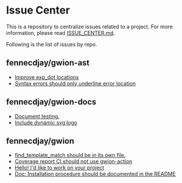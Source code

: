 # Issue Center

This is a repository to centralize issues related to a project.
For more information, please read [ISSUE_CENTER.md](ISSUE_CENTER.md).  

Following is the list of issues by repo.  

## fennecdjay/gwion-ast

 * [Improve exp_dot locations](https://api.github.com/repos/fennecdjay/gwion-ast/issues/8) 
 * [Syntax errors should only underline error location](https://api.github.com/repos/fennecdjay/gwion-ast/issues/5) 
## fennecdjay/gwion-docs

 * [Document testing.](https://github.com/fennecdjay/gwion-docs/issues/11) 
 * [Include dynamic svg logo](https://github.com/fennecdjay/gwion-docs/issues/10) 
## fennecdjay/gwion

 * [find_template_match should be in its own file.](https://github.com/fennecdjay/Gwion/issues/192) 
 * [Coverage report CI should not use gwion-action](https://github.com/fennecdjay/Gwion/issues/184) 
 * [Hello! I'd like to work on your project](https://github.com/fennecdjay/Gwion/issues/180) 
 * [Doc: Installation procedure should be documented in the README](https://github.com/fennecdjay/Gwion/issues/179) 
